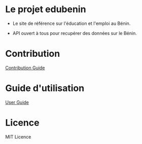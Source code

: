 # Le projet edubenin

* Le site de référence sur l'éducation et l'emploi au Bénin.

* API ouvert à tous pour recupérer des données sur le Bénin.

# Contribution

[Contribution Guide](https://sogloarcadius.github.io/education.benin/)

# Guide d'utilisation

[User Guide]()

# Licence

MIT Licence